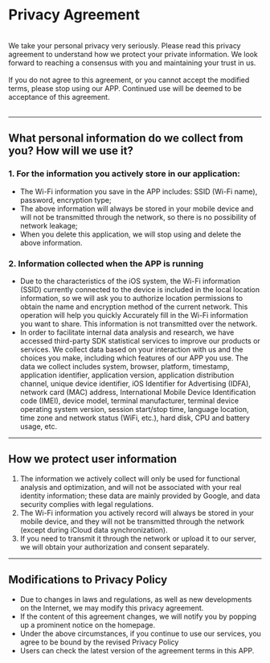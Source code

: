 # Privacy Agreement
<br>
We take your personal privacy very seriously. Please read this privacy agreement to understand how we protect your private information. We look forward to reaching a consensus with you and maintaining your trust in us.
<br><br>If you do not agree to this agreement, or you cannot accept the modified terms, please stop using our APP. Continued use will be deemed to be acceptance of this agreement.
<br><br>

***

## What personal information do we collect from you? How will we use it?
### 1. For the information you actively store in our application:
   - The Wi-Fi information you save in the APP includes: SSID (Wi-Fi name), password, encryption type;
   - The above information will always be stored in your mobile device and will not be transmitted through the network, so there is no possibility of network leakage;
   - When you delete this application, we will stop using and delete the above information.


### 2. Information collected when the APP is running
   - Due to the characteristics of the iOS system, the Wi-Fi information (SSID) currently connected to the device is included in the local location information, so we will ask you to authorize location permissions to obtain the name and encryption method of the current network. This operation will help you quickly Accurately fill in the Wi-Fi information you want to share. This information is not transmitted over the network.
   - In order to facilitate internal data analysis and research, we have accessed third-party SDK statistical services to improve our products or services. We collect data based on your interaction with us and the choices you make, including which features of our APP you use. The data we collect includes system, browser, platform, timestamp, application identifier, application version, application distribution channel, unique device identifier, iOS Identifier for Advertising (IDFA), network card (MAC) address, International Mobile Device Identification code (IMEI), device model, terminal manufacturer, terminal device operating system version, session start/stop time, language location, time zone and network status (WiFi, etc.), hard disk, CPU and battery usage, etc.

 

***
## How we protect user information
   1. The information we actively collect will only be used for functional analysis and optimization, and will not be associated with your real identity information; these data are mainly provided by Google, and data security complies with legal regulations.
   2. The Wi-Fi information you actively record will always be stored in your mobile device, and they will not be transmitted through the network (except during iCloud data synchronization).
   3. If you need to transmit it through the network or upload it to our server, we will obtain your authorization and consent separately.
***

## Modifications to Privacy Policy
   - Due to changes in laws and regulations, as well as new developments on the Internet, we may modify this privacy agreement.
   - If the content of this agreement changes, we will notify you by popping up a prominent notice on the homepage.
   - Under the above circumstances, if you continue to use our services, you agree to be bound by the revised Privacy Policy
   - Users can check the latest version of the agreement terms in this APP.
